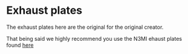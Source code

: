 # Exhaust plates

The exhaust plates here are the original for the original creator.

That being said we highly recommend you use the N3MI ehaust plates found [here](https://github.com/DraftShift/CableManagement/tree/main/UserMods/N3MI-DG/Umbilical_plates_V2)
